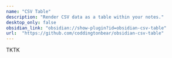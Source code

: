 ```yaml
---
name: "CSV Table"
description: "Render CSV data as a table within your notes."
desktop_only: false
obsidian_link: "obsidian://show-plugin?id=obsidian-csv-table"
url:  "https://github.com/coddingtonbear/obsidian-csv-table"
---
```

TKTK